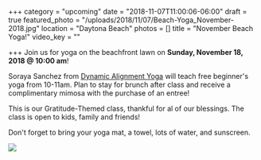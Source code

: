 +++
category = "upcoming"
date = "2018-11-07T11:00:06-06:00"
draft = true
featured_photo = "/uploads/2018/11/07/Beach-Yoga_November-2018.jpg"
location = "Daytona Beach"
photos = []
title = "November Beach Yoga!"
video_key = ""

+++
Join us for yoga on the beachfront lawn on **Sunday, November 18, 2018 @ 10:00 am**!

Soraya Sanchez from [Dynamic Alignment Yoga](https://www.facebook.com/DynamicAlignmentYoga/) will teach free beginner's yoga from 10-11am. Plan to stay for brunch after class and receive a complimentary mimosa with the purchase of an entree!

This is our Gratitude-Themed class, thankful for al of our blessings. The class is open to kids, family and friends!

Don't forget to bring your yoga mat, a towel, lots of water, and sunscreen.

![](/uploads/2018/11/07/Beach-Yoga_November-2018.jpg)